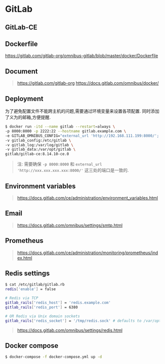 # GitLab

## GitLab-CE

## Dockerfile
https://gitlab.com/gitlab-org/omnibus-gitlab/blob/master/docker/Dockerfile

## Document

> https://gitlab.com/gitlab-org
> https://docs.gitlab.com/omnibus/docker/

## Deployment

为了避免配置文件不能跨主机的问题,需要通过环境变量来设置各项配置. 同时添加了义为的邮箱,方便提醒.

```bash
$ docker run -itd --name gitlab --restart=always \
-p 8000:8000 -p 2222:22 --hostname gitlab.example.com \
-e GITLAB_OMNIBUS_CONFIG="external_url 'http://192.168.111.199:8000/'; gitlab_rails['gitlab_shell_ssh_port'] = 2222; gitlab_rails['smtp_enable'] = true; gitlab_rails['smtp_address'] = 'smtp.exmail.qq.com'; gitlab_rails['smtp_port'] = 25; gitlab_rails['smtp_user_name'] = 'logs@eway.link'; gitlab_rails['smtp_password'] = 'Ab123456'; gitlab_rails['smtp_domain'] = 'smtp.qq.com'; gitlab_rails['smtp_authentication'] = 'plain'; gitlab_rails['smtp_enable_starttls_auto'] = false; user['git_user_email'] = 'logs@eway.link';" \
-v gitlab_config:/etc/gitlab \
-v gitlab_log:/var/log/gitlab \
-v gitlab_data:/var/opt/gitlab \
gitlab/gitlab-ce:8.14.10-ce.0
```

> 注: 需要确保 `-p 8000:8000` 和 `external_url 'http://xxx.xxx.xxx.xxx:8000/'` 这三处的端口是一致的.

## Environment variables

> https://docs.gitlab.com/ce/administration/environment_variables.html

## Email

> https://docs.gitlab.com/omnibus/settings/smtp.html

## Prometheus

> https://docs.gitlab.com/ce/administration/monitoring/prometheus/index.html

## Redis settings

```bash
$ cat /etc/gitlab/gitlab.rb
redis['enable'] = false

# Redis via TCP
gitlab_rails['redis_host'] = 'redis.example.com'
gitlab_rails['redis_port'] = 6380

# OR Redis via Unix domain sockets
gitlab_rails['redis_socket'] = '/tmp/redis.sock' # defaults to /var/opt/gitlab/redis/redis.socket
```

> https://docs.gitlab.com/omnibus/settings/redis.html

## Docker compose

```bash
$ docker-compose -f docker-compose.yml up -d
```
